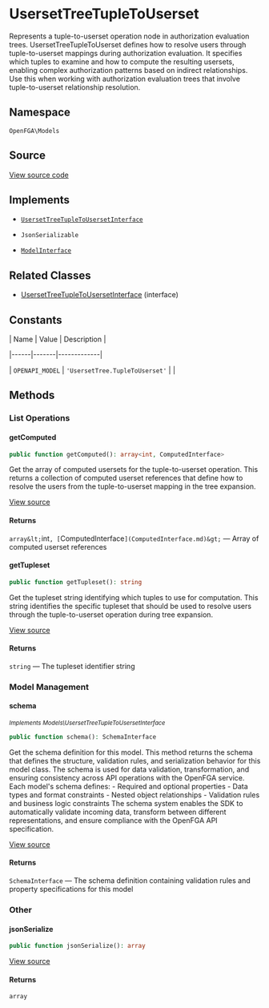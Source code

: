 # UsersetTreeTupleToUserset

Represents a tuple-to-userset operation node in authorization evaluation trees. UsersetTreeTupleToUserset defines how to resolve users through tuple-to-userset mappings during authorization evaluation. It specifies which tuples to examine and how to compute the resulting usersets, enabling complex authorization patterns based on indirect relationships. Use this when working with authorization evaluation trees that involve tuple-to-userset relationship resolution.

## Namespace

`OpenFGA\Models`

## Source

[View source code](https://github.com/evansims/openfga-php/blob/main/src/Models/UsersetTreeTupleToUserset.php)

## Implements

* [`UsersetTreeTupleToUsersetInterface`](UsersetTreeTupleToUsersetInterface.md)

* `JsonSerializable`

* [`ModelInterface`](ModelInterface.md)

## Related Classes

* [UsersetTreeTupleToUsersetInterface](Models/UsersetTreeTupleToUsersetInterface.md) (interface)

## Constants

| Name | Value | Description |

|------|-------|-------------|

| `OPENAPI_MODEL` | `'UsersetTree.TupleToUserset'` |  |

## Methods

### List Operations

#### getComputed

```php
public function getComputed(): array<int, ComputedInterface>

```

Get the array of computed usersets for the tuple-to-userset operation. This returns a collection of computed userset references that define how to resolve the users from the tuple-to-userset mapping in the tree expansion.

[View source](https://github.com/evansims/openfga-php/blob/main/src/Models/UsersetTreeTupleToUserset.php#L58)

#### Returns

`array&lt;`int`, [`ComputedInterface`](ComputedInterface.md)&gt;` — Array of computed userset references

#### getTupleset

```php
public function getTupleset(): string

```

Get the tupleset string identifying which tuples to use for computation. This string identifies the specific tupleset that should be used to resolve users through the tuple-to-userset operation during tree expansion.

[View source](https://github.com/evansims/openfga-php/blob/main/src/Models/UsersetTreeTupleToUserset.php#L67)

#### Returns

`string` — The tupleset identifier string

### Model Management

#### schema

*<small>Implements Models\UsersetTreeTupleToUsersetInterface</small>*

```php
public function schema(): SchemaInterface

```

Get the schema definition for this model. This method returns the schema that defines the structure, validation rules, and serialization behavior for this model class. The schema is used for data validation, transformation, and ensuring consistency across API operations with the OpenFGA service. Each model&#039;s schema defines: - Required and optional properties - Data types and format constraints - Nested object relationships - Validation rules and business logic constraints The schema system enables the SDK to automatically validate incoming data, transform between different representations, and ensure compliance with the OpenFGA API specification.

[View source](https://github.com/evansims/openfga-php/blob/main/src/Models/ModelInterface.php#L52)

#### Returns

`SchemaInterface` — The schema definition containing validation rules and property specifications for this model

### Other

#### jsonSerialize

```php
public function jsonSerialize(): array

```

[View source](https://github.com/evansims/openfga-php/blob/main/src/Models/UsersetTreeTupleToUserset.php#L76)

#### Returns

`array`
